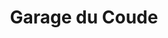 ---
title: "Garage du Coude"
url: /labergement-sainte-marie/garage-du-coude/
shop: réparation de voitures
---